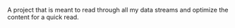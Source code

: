 A project that is meant to read through all my data streams and optimize the content for a quick read.

